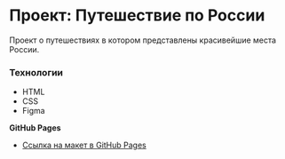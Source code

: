# Проект: Путешествие по России
Проект о путешествиях в котором представлены красивейшие места России.
### Технологии
* HTML
* CSS
* Figma

**GitHub Pages**

* [Ссылка на макет в GitHub Pages]()

